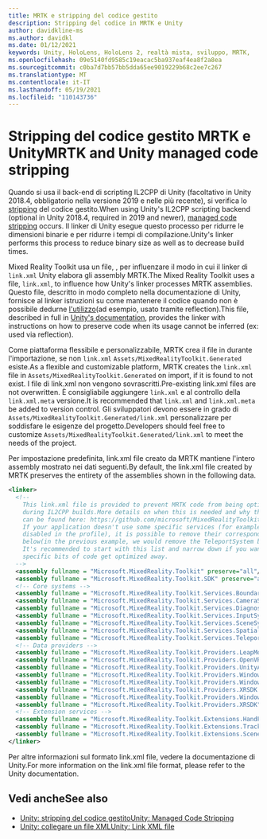 ```yaml
---
title: MRTK e stripping del codice gestito
description: Stripping del codice in MRTK e Unity
author: davidkline-ms
ms.author: davidkl
ms.date: 01/12/2021
keywords: Unity, HoloLens, HoloLens 2, realtà mista, sviluppo, MRTK,
ms.openlocfilehash: 09e5140fd9585c19eacac5ba937eaf4ea8f2a8ea
ms.sourcegitcommit: c0ba7d7bb57bb5dda65ee9019229b68c2ee7c267
ms.translationtype: MT
ms.contentlocale: it-IT
ms.lasthandoff: 05/19/2021
ms.locfileid: "110143736"
---
```

# <a name="mrtk-and-unity-managed-code-stripping"></a><span data-ttu-id="3fafe-104">Stripping del codice gestito MRTK e Unity</span><span class="sxs-lookup"><span data-stu-id="3fafe-104">MRTK and Unity managed code stripping</span></span>

<span data-ttu-id="3fafe-105">Quando si usa il back-end di scripting IL2CPP di Unity (facoltativo in Unity 2018.4, obbligatorio nella versione 2019 e nelle più recente), si verifica lo [stripping](https://docs.unity3d.com/Manual/ManagedCodeStripping.html) del codice gestito.</span><span class="sxs-lookup"><span data-stu-id="3fafe-105">When using Unity's IL2CPP scripting backend (optional in Unity 2018.4, required in 2019 and newer), [managed code stripping](https://docs.unity3d.com/Manual/ManagedCodeStripping.html) occurs.</span></span>
<span data-ttu-id="3fafe-106">Il linker di Unity esegue questo processo per ridurre le dimensioni binarie e per ridurre i tempi di compilazione.</span><span class="sxs-lookup"><span data-stu-id="3fafe-106">Unity's linker performs this process to reduce binary size as well as to decrease build times.</span></span>

<span data-ttu-id="3fafe-107">Mixed Reality Toolkit usa un file, , per influenzare il modo in cui il linker di `link.xml` Unity elabora gli assembly MRTK.</span><span class="sxs-lookup"><span data-stu-id="3fafe-107">The Mixed Reality Toolkit uses a file, `link.xml`, to influence how Unity's linker processes MRTK assemblies.</span></span> <span data-ttu-id="3fafe-108">Questo file, descritto in modo completo nella documentazione di Unity, fornisce al linker istruzioni su come mantenere il codice quando non è possibile dedurne [l'utilizzo](https://docs.unity3d.com/Manual/ManagedCodeStripping.html#LinkXML)(ad esempio, usato tramite reflection).</span><span class="sxs-lookup"><span data-stu-id="3fafe-108">This file, described in full in [Unity's documentation](https://docs.unity3d.com/Manual/ManagedCodeStripping.html#LinkXML), provides the linker with instructions on how to preserve code when its usage cannot be inferred (ex: used via reflection).</span></span>

<span data-ttu-id="3fafe-109">Come piattaforma flessibile e personalizzabile, MRTK crea il file in durante l'importazione, se non `link.xml` `Assets/MixedRealityToolkit.Generated` esiste.</span><span class="sxs-lookup"><span data-stu-id="3fafe-109">As a flexible and customizable platform, MRTK creates the `link.xml` file in `Assets/MixedRealityToolkit.Generated` on import, if it is found to not exist.</span></span> <span data-ttu-id="3fafe-110">I file di link.xml non vengono sovrascritti.</span><span class="sxs-lookup"><span data-stu-id="3fafe-110">Pre-existing link.xml files are not overwritten.</span></span> <span data-ttu-id="3fafe-111">È consigliabile aggiungere `link.xml` e al controllo della `link.xml.meta` versione.</span><span class="sxs-lookup"><span data-stu-id="3fafe-111">It is recommended that `link.xml` and `link.xml.meta` be added to version control.</span></span> <span data-ttu-id="3fafe-112">Gli sviluppatori devono essere in grado di `Assets/MixedRealityToolkit.Generated/link.xml` personalizzare per soddisfare le esigenze del progetto.</span><span class="sxs-lookup"><span data-stu-id="3fafe-112">Developers should feel free to customize `Assets/MixedRealityToolkit.Generated/link.xml` to meet the needs of the project.</span></span>

<span data-ttu-id="3fafe-113">Per impostazione predefinita, link.xml file creato da MRTK mantiene l'intero assembly mostrato nei dati seguenti.</span><span class="sxs-lookup"><span data-stu-id="3fafe-113">By default, the link.xml file created by MRTK preserves the entirety of the assemblies shown in the following data.</span></span>

``` xml
<linker> 
  <!-- 
    This link.xml file is provided to prevent MRTK code from being optimized away 
    during IL2CPP builds.More details on when this is needed and why this is needed 
    can be found here: https://github.com/microsoft/MixedRealityToolkit-Unity/issues/5273 
    If your application doesn't use some specific services (for example, if teleportation system is 
    disabled in the profile), it is possible to remove their corresponding lines down 
    below(in the previous example, we would remove the TeleportSystem below). 
    It's recommended to start with this list and narrow down if you want to ensure 
    specific bits of code get optimized away. 
  --> 
  <assembly fullname = "Microsoft.MixedReality.Toolkit" preserve="all"/> 
  <assembly fullname = "Microsoft.MixedReality.Toolkit.SDK" preserve="all"/> 
  <!-- Core systems --> 
  <assembly fullname = "Microsoft.MixedReality.Toolkit.Services.BoundarySystem" preserve="all"/> 
  <assembly fullname = "Microsoft.MixedReality.Toolkit.Services.CameraSystem" preserve="all"/> 
  <assembly fullname = "Microsoft.MixedReality.Toolkit.Services.DiagnosticsSystem" preserve="all"/> 
  <assembly fullname = "Microsoft.MixedReality.Toolkit.Services.InputSystem" preserve="all"/> 
  <assembly fullname = "Microsoft.MixedReality.Toolkit.Services.SceneSystem" preserve="all"/> 
  <assembly fullname = "Microsoft.MixedReality.Toolkit.Services.SpatialAwarenessSystem" preserve="all"/> 
  <assembly fullname = "Microsoft.MixedReality.Toolkit.Services.TeleportSystem" preserve="all"/> 
  <!-- Data providers --> 
  <assembly fullname = "Microsoft.MixedReality.Toolkit.Providers.LeapMotion" preserve="all"/> 
  <assembly fullname = "Microsoft.MixedReality.Toolkit.Providers.OpenVR" preserve="all"/> 
  <assembly fullname = "Microsoft.MixedReality.Toolkit.Providers.UnityAR" preserve="all"/> 
  <assembly fullname = "Microsoft.MixedReality.Toolkit.Providers.WindowsMixedReality.Shared" preserve="all"/> 
  <assembly fullname = "Microsoft.MixedReality.Toolkit.Providers.WindowsMixedReality" preserve="all"/> 
  <assembly fullname = "Microsoft.MixedReality.Toolkit.Providers.XRSDK.WindowsMixedReality" preserve="all"/> 
  <assembly fullname = "Microsoft.MixedReality.Toolkit.Providers.WindowsVoiceInput" preserve="all"/> 
  <assembly fullname = "Microsoft.MixedReality.Toolkit.Providers.XRSDK" preserve="all"/> 
  <!-- Extension services --> 
  <assembly fullname = "Microsoft.MixedReality.Toolkit.Extensions.HandPhysics" preserve="all"/> 
  <assembly fullname = "Microsoft.MixedReality.Toolkit.Extensions.Tracking" preserve="all"/> 
  <assembly fullname = "Microsoft.MixedReality.Toolkit.Extensions.SceneTransitionService" preserve="all"/> 
</linker>
```

<span data-ttu-id="3fafe-114">Per altre informazioni sul formato link.xml file, vedere la documentazione di Unity.</span><span class="sxs-lookup"><span data-stu-id="3fafe-114">For more information on the link.xml file format, please refer to the Unity documentation.</span></span>

## <a name="see-also"></a><span data-ttu-id="3fafe-115">Vedi anche</span><span class="sxs-lookup"><span data-stu-id="3fafe-115">See also</span></span>

- [<span data-ttu-id="3fafe-116">Unity: stripping del codice gestito</span><span class="sxs-lookup"><span data-stu-id="3fafe-116">Unity: Managed Code Stripping</span></span>](https://docs.unity3d.com/Manual/ManagedCodeStripping.html)
- [<span data-ttu-id="3fafe-117">Unity: collegare un file XML</span><span class="sxs-lookup"><span data-stu-id="3fafe-117">Unity: Link XML file</span></span>](https://docs.unity3d.com/Manual/ManagedCodeStripping.html#LinkXML)
